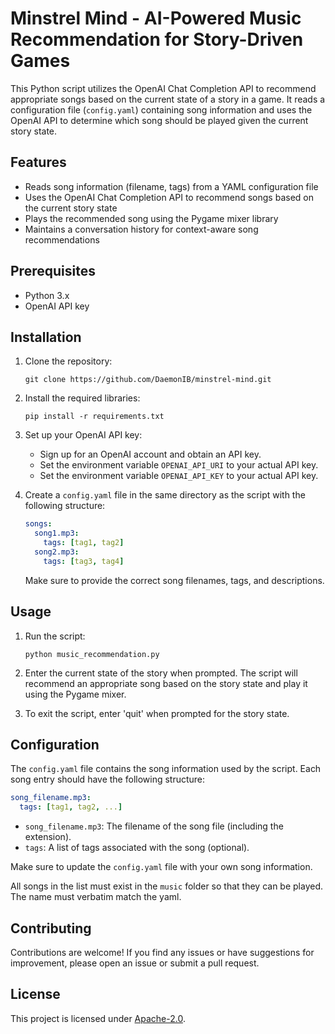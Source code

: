 # Minstrel Mind - AI-Powered Music Recommendation for Story-Driven Games

This Python script utilizes the OpenAI Chat Completion API to recommend appropriate songs based on the current state of a story in a game. It reads a configuration file (`config.yaml`) containing song information and uses the OpenAI API to determine which song should be played given the current story state.

## Features

- Reads song information (filename, tags) from a YAML configuration file
- Uses the OpenAI Chat Completion API to recommend songs based on the current story state
- Plays the recommended song using the Pygame mixer library
- Maintains a conversation history for context-aware song recommendations

## Prerequisites

- Python 3.x
- OpenAI API key

## Installation

1. Clone the repository:

   ```
   git clone https://github.com/DaemonIB/minstrel-mind.git
   ```

2. Install the required libraries:

   ```
   pip install -r requirements.txt
   ```

3. Set up your OpenAI API key:

   - Sign up for an OpenAI account and obtain an API key.
   - Set the environment variable `OPENAI_API_URI` to your actual API key.
   - Set the environment variable `OPENAI_API_KEY` to your actual API key.

4. Create a `config.yaml` file in the same directory as the script with the following structure:

   ```yaml
   songs:
     song1.mp3:
       tags: [tag1, tag2]
     song2.mp3:
       tags: [tag3, tag4]
   ```

   Make sure to provide the correct song filenames, tags, and descriptions.

## Usage

1. Run the script:

   ```
   python music_recommendation.py
   ```

2. Enter the current state of the story when prompted. The script will recommend an appropriate song based on the story state and play it using the Pygame mixer.

3. To exit the script, enter 'quit' when prompted for the story state.

## Configuration

The `config.yaml` file contains the song information used by the script. Each song entry should have the following structure:

```yaml
song_filename.mp3:
  tags: [tag1, tag2, ...]
```

- `song_filename.mp3`: The filename of the song file (including the extension).
- `tags`: A list of tags associated with the song (optional).

Make sure to update the `config.yaml` file with your own song information.

All songs in the list must exist in the `music` folder so that they can be played. The name must verbatim match the yaml.

## Contributing

Contributions are welcome! If you find any issues or have suggestions for improvement, please open an issue or submit a pull request.

## License

This project is licensed under [Apache-2.0](LICENSE).
